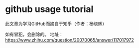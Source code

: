 ﻿# github usage tutorial

此文章为学习GitHub而摘自于知乎（作者：杨晓辉）

如有冒犯，会删除的。
地址：https://www.zhihu.com/question/20070065/answer/117017972